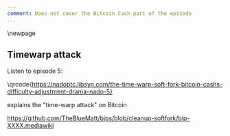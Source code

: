 ```yaml
---
comment: Does not cover the Bitcoin Cash part of the episode
...
```


\newpage
## Timewarp attack

Listen to episode 5:

\qrcode{https://nadobtc.libsyn.com/the-time-warp-soft-fork-bitcoin-cashs-difficulty-adjustment-drama-nado-5}

explains the "time-warp attack" on Bitcoin

https://github.com/TheBlueMatt/bips/blob/cleanup-softfork/bip-XXXX.mediawiki
